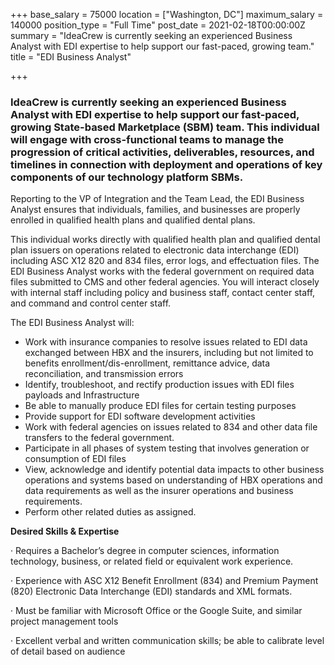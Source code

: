 +++
base_salary = 75000
location = ["Washington, DC"]
maximum_salary = 140000
position_type = "Full Time"
post_date = 2021-02-18T00:00:00Z
summary = "IdeaCrew is currently seeking an experienced Business Analyst with EDI expertise to help support our fast-paced, growing team."
title = "EDI Business Analyst"

+++
### IdeaCrew is currently seeking an experienced Business Analyst with EDI expertise to help support our fast-paced, growing State-based Marketplace (SBM) team. This individual will engage with cross-functional teams to manage the progression of critical activities, deliverables, resources, and timelines in connection with deployment and operations of key components of our technology platform SBMs.

Reporting to the VP of Integration and the Team Lead, the EDI Business Analyst ensures that individuals, families, and businesses are properly enrolled in qualified health plans and qualified dental plans.  
  
This individual works directly with qualified health plan and qualified dental plan issuers on operations related to electronic data interchange (EDI) including ASC X12 820 and 834 files, error logs, and effectuation files. The EDI Business Analyst works with the federal government on required data files submitted to CMS and other federal agencies. You will interact closely with internal staff including policy and business staff, contact center staff, and command and control center staff. 

The EDI Business Analyst will:

* Work with insurance companies to resolve issues related to EDI data exchanged between HBX and the insurers, including but not limited to benefits enrollment/dis-enrollment, remittance advice, data reconciliation, and transmission errors
* Identify, troubleshoot, and rectify production issues with EDI files payloads and Infrastructure
* Be able to manually produce EDI files for certain testing purposes
* Provide support for EDI software development activities
* Work with federal agencies on issues related to 834 and other data file transfers to the federal government.
* Participate in all phases of system testing that involves generation or consumption of EDI files
* View, acknowledge and identify potential data impacts to other business operations and systems based on understanding of HBX operations and data requirements as well as the insurer operations and business requirements.
* Perform other related duties as assigned.

**Desired Skills & Expertise**

· Requires a Bachelor’s degree in computer sciences, information technology, business, or related field or equivalent work experience.

· Experience with ASC X12 Benefit Enrollment (834) and Premium Payment (820) Electronic Data Interchange (EDI) standards and XML formats.

· Must be familiar with Microsoft Office or the Google Suite, and similar project management tools

· Excellent verbal and written communication skills; be able to calibrate level of detail based on audience